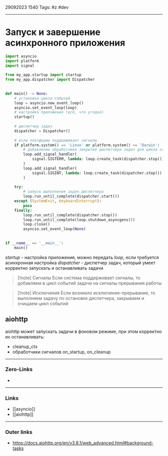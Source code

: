 29092023 1540
Tags: #z #dev

---
# Запуск и завершение асинхронного приложения

```python
import asyncio  
import platform  
import signal  
    
from my_app.startup import startup
from my_app.dispatcher import Dispatcher
  
  
def main() -> None:  
    # установка цикла событий  
    loop = asyncio.new_event_loop()  
    asyncio.set_event_loop(loop)  
    # настройка приложения (всё, что угодно)
    startup()  
  
    # диспетчер задач  
    dispatcher = Dispatcher()  
  
    # если платформа поддерживает сигналы  
    if platform.system() == 'Linux' or platform.system() == 'Darwin':  
        # добавление обработчика закрытия диспетчера задач для цикла событий  
        loop.add_signal_handler(
	        signal.SIGTERM, lambda: loop.create_task(dispatcher.stop())
        )  
        loop.add_signal_handler(
	        signal.SIGINT, lambda: loop.create_task(dispatcher.stop())
        )  
  
    try:  
        # запуск выполнения задач диспетчера  
        loop.run_until_complete(dispatcher.start())  
    except (SystemExit, KeyboardInterrupt):  
        pass  
    finally:  
        loop.run_until_complete(dispatcher.stop())  
        loop.run_until_complete(loop.shutdown_asyncgens())  
        loop.close()  
        asyncio.set_event_loop(None)  
  
  
if __name__ == '__main__':  
    main()
```

*startup* - настройка приложения, можно передать *loop*, если требуется асинхронная настройка
*dispatcher* - диспетчер задач, который умеет корректно запускать и останавливать задачи

>[!note] Сигналы
>Если система поддерживает сигналы, то добавляем в цикл событий задачи на сигналы прерывания работы

>[!note] Исключения
>Если возникло исключение-прерывание, то выполняем задачу по остановке диспетчера, закрываем и очищаем цикл событий

## aiohttp

aiohttp может запускать задачи в фоновом режиме, при этом корректно их останавливать:
- cleanup_ctx
- обработчики сигналов on_startup, on_cleanup

---
### Zero-Links
- 

---
### Links
- [[asyncio]]
- [[aiohttp]]
  
---
### Outer links
- https://docs.aiohttp.org/en/v3.8.1/web_advanced.html#background-tasks

